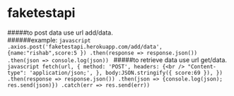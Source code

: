 # faketestapi

#####to post data use url add/data.<br/>
######example:
    ```javascript
    .axios.post('faketestapi.herokuapp.com/add/data',{name:"rishab",score:5 })
        .then(response => response.json())
        .then(json => console.log(json))
    ```
#####to retrieve data use url get/data.
    ```javascript
    fetch(url, {
        method: 'POST',
        headers: {<br />
            "Content-type": 'application/json;',
        },
        body:JSON.stringify({
            score:69
        }),
    })
    .then(response => response.json())
    .then(json => {console.log(json); res.send(json)})
    .catch(err => res.send(err))
    ```
